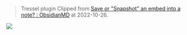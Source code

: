 > Tressel plugin
Clipped from [Save or "Snapshot" an embed into a note? : ObsidianMD](https://www.reddit.com/r/ObsidianMD/comments/vm4cr2/save_or_snapshot_an_embed_into_a_note/) at 2022-10-26.

![](https://i.imgur.com/tiFz5vd.png)

